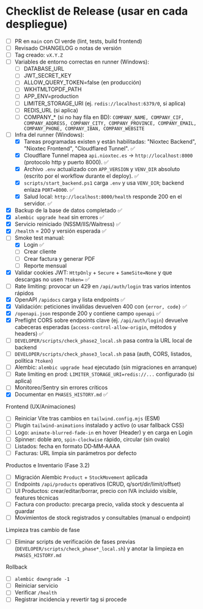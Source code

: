 # Checklist de Release (usar en cada despliegue)

- [ ] PR en `main` con CI verde (lint, tests, build frontend)
- [ ] Revisado CHANGELOG o notas de versión
- [ ] Tag creado: `vX.Y.Z`
- [ ] Variables de entorno correctas en runner (Windows):
  - [ ] DATABASE_URL
  - [ ] JWT_SECRET_KEY
  - [ ] ALLOW_QUERY_TOKEN=false (en producción)
  - [ ] WKHTMLTOPDF_PATH
  - [ ] APP_ENV=production
  - [ ] LIMITER_STORAGE_URI (ej. `redis://localhost:6379/0`, si aplica)
  - [ ] REDIS_URL (si aplica)
  - [ ] COMPANY_* (si no hay fila en BD): `COMPANY_NAME, COMPANY_CIF, COMPANY_ADDRESS, COMPANY_CITY, COMPANY_PROVINCE, COMPANY_EMAIL, COMPANY_PHONE, COMPANY_IBAN, COMPANY_WEBSITE`
- [ ] Infra del runner (Windows):
  - [x] Tareas programadas existen y están habilitadas: "Nioxtec Backend", "Nioxtec Frontend", "Cloudflared Tunnel". ✅
  - [x] Cloudflare Tunnel mapea `api.nioxtec.es` → `http://localhost:8000` (protocolo http y puerto 8000). ✅
  - [x] Archivo `.env` actualizado con `APP_VERSION` y `VENV_DIR` absoluto (escrito por el workflow durante el deploy). ✅
  - [x] `scripts/start_backend.ps1` carga `.env` y usa `VENV_DIR`; backend enlaza `PORT=8000`. ✅
  - [x] Salud local: `http://localhost:8000/health` responde 200 en el servidor. ✅
- [x] Backup de la base de datos completado ✅
- [x] `alembic upgrade head` sin errores ✅
- [x] Servicio reiniciado (NSSM/IIS/Waitress) ✅
- [x] `/health` = 200 y versión esperada ✅
- [ ] Smoke test manual:
  - [x] Login ✅
  - [ ] Crear cliente
  - [ ] Crear factura y generar PDF
  - [ ] Reporte mensual
- [x] Validar cookies JWT: `HttpOnly` + `Secure` + `SameSite=None` y que descargas no usen `?token=` ✅
- [ ] Rate limiting: provocar un 429 en `/api/auth/login` tras varios intentos rápidos
- [x] OpenAPI `/apidocs` carga y lista endpoints ✅
- [x] Validación: peticiones inválidas devuelven 400 con `{error, code}` ✅
- [x] `/openapi.json` responde 200 y contiene campo `openapi` ✅
- [x] Preflight CORS sobre endpoints clave (ej. `/api/auth/login`) devuelve cabeceras esperadas (`access-control-allow-origin`, métodos y headers) ✅
- [ ] `DEVELOPER/scripts/check_phase2_local.sh` pasa contra la URL local de backend
- [ ] `DEVELOPER/scripts/check_phase3_local.sh` pasa (auth, CORS, listados, política `?token`)
- [ ] Alembic: `alembic upgrade head` ejecutado (sin migraciones en arranque)
- [ ] Rate limiting en prod: `LIMITER_STORAGE_URI=redis://...` configurado (si aplica)
- [ ] Monitoreo/Sentry sin errores críticos
- [x] Documentar en `PHASES_HISTORY.md` ✅

Frontend (UX/Animaciones)
- [ ] Reiniciar Vite tras cambios en `tailwind.config.mjs` (ESM)
- [ ] Plugin `tailwind-animations` instalado y activo (o usar fallback CSS)
- [ ] Logo: `animate-blurred-fade-in` en hover (Header) y en carga en Login
- [ ] Spinner: doble aro, `spin-clockwise` rápido, circular (sin ovalo)
- [ ] Listados: fecha en formato DD‑MM‑AAAA
- [ ] Facturas: URL limpia sin parámetros por defecto

Productos e Inventario (Fase 3.2)
- [ ] Migración Alembic `Product` + `StockMovement` aplicada
- [ ] Endpoints `/api/products` operativos (CRUD, q/sort/dir/limit/offset)
- [ ] UI Productos: crear/editar/borrar, precio con IVA incluido visible, features técnicas
- [ ] Factura con producto: precarga precio, valida stock y descuenta al guardar
- [ ] Movimientos de stock registrados y consultables (manual o endpoint)

Limpieza tras cambio de fase
- [ ] Eliminar scripts de verificación de fases previas (`DEVELOPER/scripts/check_phase*_local.sh`) y anotar la limpieza en `PHASES_HISTORY.md`

Rollback
- [ ] `alembic downgrade -1`
- [ ] Reiniciar servicio
- [ ] Verificar `/health`
- [ ] Registrar incidencia y revertir tag si procede
